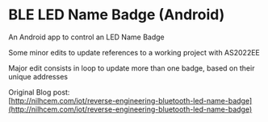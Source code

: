 # BLE LED Name Badge (Android)

An Android app to control an LED Name Badge

Some minor edits to update references to a working project with AS2022EE

Major edit consists in loop to update more than one badge, based on their unique addresses


Original Blog post:  
[http://nilhcem.com/iot/reverse-engineering-bluetooth-led-name-badge](http://nilhcem.com/iot/reverse-engineering-bluetooth-led-name-badge)
